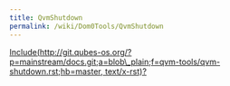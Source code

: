 ```yaml
---
title: QvmShutdown
permalink: /wiki/Dom0Tools/QvmShutdown
---
```


[Include(http://git.qubes-os.org/?p=mainstream/docs.git;a=blob\_plain;f=qvm-tools/qvm-shutdown.rst;hb=master, text/x-rst)?](/wiki/Dom0Tools/Include(http%3A/git.qubes-os.org?p=mainstream/docs.git;a=blob_plain;f=qvm-tools/qvm-shutdown.rst;hb=master,%20text/x-rst))
